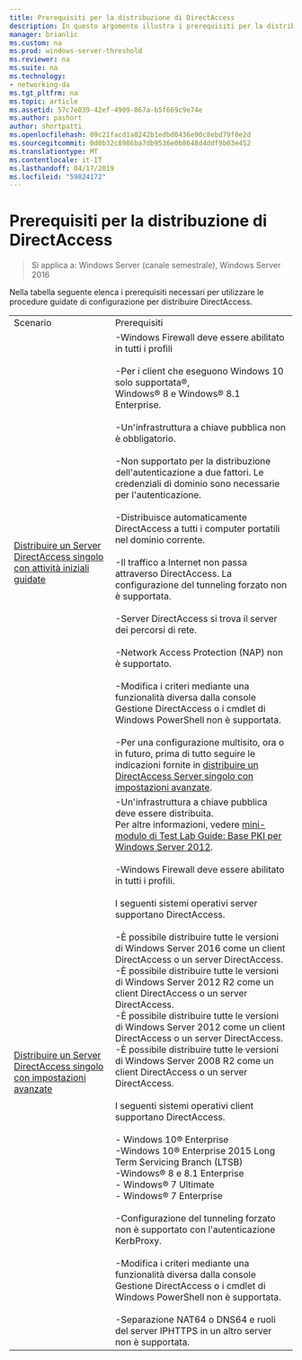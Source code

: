 ```yaml
---
title: Prerequisiti per la distribuzione di DirectAccess
description: In questo argomento illustra i prerequisiti per la distribuzione di DirectAccess in Windows Server 2016.
manager: brianlic
ms.custom: na
ms.prod: windows-server-threshold
ms.reviewer: na
ms.suite: na
ms.technology:
- networking-da
ms.tgt_pltfrm: na
ms.topic: article
ms.assetid: 57c7e039-42ef-4909-867a-b5f669c9e74e
ms.author: pashort
author: shortpatti
ms.openlocfilehash: 09c21facd1a0242b1edbd0436e90c8ebd79f0e2d
ms.sourcegitcommit: 0d0b32c8986ba7db9536e0b8648d4ddf9b03e452
ms.translationtype: MT
ms.contentlocale: it-IT
ms.lasthandoff: 04/17/2019
ms.locfileid: "59824172"
---
```

# <a name="prerequisites-for-deploying-directaccess"></a>Prerequisiti per la distribuzione di DirectAccess

>Si applica a: Windows Server (canale semestrale), Windows Server 2016

Nella tabella seguente elenca i prerequisiti necessari per utilizzare le procedure guidate di configurazione per distribuire DirectAccess.  
  
|||  
|-|-|  
|Scenario|Prerequisiti|  
|[Distribuire un Server DirectAccess singolo con attività iniziali guidate](../../remote-access/directaccess/single-server-wizard/Deploy-a-Single-DirectAccess-Server-Using-the-Getting-Started-Wizard.md)|-Windows Firewall deve essere abilitato in tutti i profili<br /><br />-Per i client che eseguono Windows 10 solo supportata&reg;, <br />              Windows&reg; 8 e Windows&reg; 8.1 Enterprise.<br /><br />-Un'infrastruttura a chiave pubblica non è obbligatorio.<br /><br />-Non supportato per la distribuzione dell'autenticazione a due fattori. Le credenziali di dominio sono necessarie per l'autenticazione.<br /><br />-Distribuisce automaticamente DirectAccess a tutti i computer portatili nel dominio corrente.<br /><br />-Il traffico a Internet non passa attraverso DirectAccess. La configurazione del tunneling forzato non è supportata.<br /><br />-Server DirectAccess si trova il server dei percorsi di rete.<br /><br />-Network Access Protection (NAP) non è supportato.<br /><br />-Modifica i criteri mediante una funzionalità diversa dalla console Gestione DirectAccess o i cmdlet di Windows PowerShell non è supportata.<br /><br />-Per una configurazione multisito, ora o in futuro, prima di tutto seguire le indicazioni fornite in [distribuire un DirectAccess Server singolo con impostazioni avanzate](../../remote-access/directaccess/single-server-advanced/Deploy-a-Single-DirectAccess-Server-with-Advanced-Settings.md).|  
|[Distribuire un Server DirectAccess singolo con impostazioni avanzate](../../remote-access/directaccess/single-server-advanced/Deploy-a-Single-DirectAccess-Server-with-Advanced-Settings.md)|-Un'infrastruttura a chiave pubblica deve essere distribuita.<br />    Per altre informazioni, vedere [mini-modulo di Test Lab Guide: Base PKI per Windows Server 2012](https://social.technet.microsoft.com/wiki/contents/articles/7862.test-lab-guide-mini-module-basic-pki-for-windows-server-2012.aspx).<br /><br />-Windows Firewall deve essere abilitato in tutti i profili.<br /><br />I seguenti sistemi operativi server supportano DirectAccess.<br /><br />-È possibile distribuire tutte le versioni di Windows Server 2016 come un client DirectAccess o un server DirectAccess.<br />-È possibile distribuire tutte le versioni di Windows Server 2012 R2 come un client DirectAccess o un server DirectAccess.<br />-È possibile distribuire tutte le versioni di Windows Server 2012 come un client DirectAccess o un server DirectAccess.<br />-È possibile distribuire tutte le versioni di Windows Server 2008 R2 come un client DirectAccess o un server DirectAccess.<br /><br />I seguenti sistemi operativi client supportano DirectAccess.<br /><br />-   Windows 10&reg; Enterprise<br />-Windows 10&reg; Enterprise 2015 Long Term Servicing Branch (LTSB)<br />-Windows&reg; 8 e 8.1 Enterprise<br />-   Windows&reg; 7 Ultimate<br />-   Windows&reg; 7 Enterprise<br /><br />-Configurazione del tunneling forzato non è supportato con l'autenticazione KerbProxy.<br /><br />-Modifica i criteri mediante una funzionalità diversa dalla console Gestione DirectAccess o i cmdlet di Windows PowerShell non è supportata.<br /><br />-Separazione NAT64 o DNS64 e ruoli del server IPHTTPS in un altro server non è supportata.|  
  


